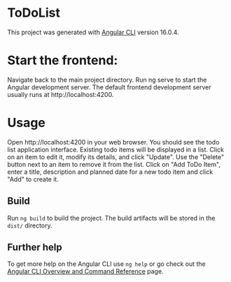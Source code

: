 # ToDoList

This project was generated with [Angular CLI](https://github.com/angular/angular-cli) version 16.0.4.

# Start the frontend:
Navigate back to the main project directory.
Run ng serve to start the Angular development server. The default frontend development server usually runs at http://localhost:4200.

# Usage
Open http://localhost:4200 in your web browser.
You should see the todo list application interface.
Existing todo items will be displayed in a list.
Click on an item to edit it, modify its details, and click "Update".
Use the "Delete" button next to an item to remove it from the list.
Click on "Add ToDo Item", enter a title, description and planned date for a new todo item and click "Add" to create it.


## Build

Run `ng build` to build the project. The build artifacts will be stored in the `dist/` directory.


## Further help

To get more help on the Angular CLI use `ng help` or go check out the [Angular CLI Overview and Command Reference](https://angular.io/cli) page.
